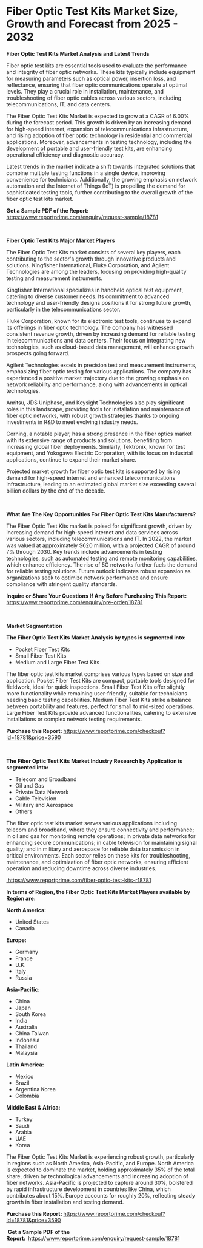 <p><h1>Fiber Optic Test Kits Market Size, Growth and Forecast from 2025 - 2032</h1></p><p><strong>Fiber Optic Test Kits Market Analysis and Latest Trends</strong></p>
<p><p>Fiber optic test kits are essential tools used to evaluate the performance and integrity of fiber optic networks. These kits typically include equipment for measuring parameters such as optical power, insertion loss, and reflectance, ensuring that fiber optic communications operate at optimal levels. They play a crucial role in installation, maintenance, and troubleshooting of fiber optic cables across various sectors, including telecommunications, IT, and data centers.</p><p>The Fiber Optic Test Kits Market is expected to grow at a CAGR of 6.00% during the forecast period. This growth is driven by an increasing demand for high-speed internet, expansion of telecommunications infrastructure, and rising adoption of fiber optic technology in residential and commercial applications. Moreover, advancements in testing technology, including the development of portable and user-friendly test kits, are enhancing operational efficiency and diagnostic accuracy.</p><p>Latest trends in the market indicate a shift towards integrated solutions that combine multiple testing functions in a single device, improving convenience for technicians. Additionally, the growing emphasis on network automation and the Internet of Things (IoT) is propelling the demand for sophisticated testing tools, further contributing to the overall growth of the fiber optic test kits market.</p></p>
<p><strong>Get a Sample PDF of the Report:&nbsp;</strong> <a href="https://www.reportprime.com/enquiry/request-sample/18781?utm_campaign=4601&utm_medium=2&utm_source=Github&utm_content=ia&utm_term=19052025&utm_id=fiber-optic-test-kits">https://www.reportprime.com/enquiry/request-sample/18781</a></p>
<p>&nbsp;</p>
<p><strong>Fiber Optic Test Kits Major Market Players</strong></p>
<p><p>The Fiber Optic Test Kits market consists of several key players, each contributing to the sector's growth through innovative products and solutions. Kingfisher International, Fluke Corporation, and Agilent Technologies are among the leaders, focusing on providing high-quality testing and measurement instruments.</p><p>Kingfisher International specializes in handheld optical test equipment, catering to diverse customer needs. Its commitment to advanced technology and user-friendly designs positions it for strong future growth, particularly in the telecommunications sector.</p><p>Fluke Corporation, known for its electronic test tools, continues to expand its offerings in fiber optic technology. The company has witnessed consistent revenue growth, driven by increasing demand for reliable testing in telecommunications and data centers. Their focus on integrating new technologies, such as cloud-based data management, will enhance growth prospects going forward.</p><p>Agilent Technologies excels in precision test and measurement instruments, emphasizing fiber optic testing for various applications. The company has experienced a positive market trajectory due to the growing emphasis on network reliability and performance, along with advancements in optical technologies.</p><p>Anritsu, JDS Uniphase, and Keysight Technologies also play significant roles in this landscape, providing tools for installation and maintenance of fiber optic networks, with robust growth strategies thanks to ongoing investments in R&D to meet evolving industry needs.</p><p>Corning, a notable player, has a strong presence in the fiber optics market with its extensive range of products and solutions, benefiting from increasing global fiber deployments. Similarly, Tektronix, known for test equipment, and Yokogawa Electric Corporation, with its focus on industrial applications, continue to expand their market share.</p><p>Projected market growth for fiber optic test kits is supported by rising demand for high-speed internet and enhanced telecommunications infrastructure, leading to an estimated global market size exceeding several billion dollars by the end of the decade.</p></p>
<p>&nbsp;</p>
<p><strong>What Are The Key Opportunities For Fiber Optic Test Kits Manufacturers?</strong></p>
<p><p>The Fiber Optic Test Kits market is poised for significant growth, driven by increasing demand for high-speed internet and data services across various sectors, including telecommunications and IT. In 2022, the market was valued at approximately $620 million, with a projected CAGR of around 7% through 2030. Key trends include advancements in testing technologies, such as automated testing and remote monitoring capabilities, which enhance efficiency. The rise of 5G networks further fuels the demand for reliable testing solutions. Future outlook indicates robust expansion as organizations seek to optimize network performance and ensure compliance with stringent quality standards.</p></p>
<p><strong>Inquire or Share Your Questions If Any Before Purchasing This Report:</strong> <a href="https://www.reportprime.com/enquiry/pre-order/18781?utm_campaign=4601&utm_medium=2&utm_source=Github&utm_content=ia&utm_term=19052025&utm_id=fiber-optic-test-kits">https://www.reportprime.com/enquiry/pre-order/18781</a></p>
<p>&nbsp;</p>
<p><strong>Market Segmentation</strong></p>
<p><strong>The Fiber Optic Test Kits Market Analysis by types is segmented into:</strong></p>
<p><ul><li>Pocket Fiber Test Kits</li><li>Small Fiber Test Kits</li><li>Medium and Large Fiber Test Kits</li></ul></p>
<p><p>The fiber optic test kits market comprises various types based on size and application. Pocket Fiber Test Kits are compact, portable tools designed for fieldwork, ideal for quick inspections. Small Fiber Test Kits offer slightly more functionality while remaining user-friendly, suitable for technicians needing basic testing capabilities. Medium Fiber Test Kits strike a balance between portability and features, perfect for small to mid-sized operations. Large Fiber Test Kits provide advanced functionalities, catering to extensive installations or complex network testing requirements.</p></p>
<p><strong>Purchase this Report:&nbsp;</strong><a href="https://www.reportprime.com/checkout?id=18781&price=3590&utm_campaign=4601&utm_medium=2&utm_source=Github&utm_content=ia&utm_term=19052025&utm_id=fiber-optic-test-kits">https://www.reportprime.com/checkout?id=18781&price=3590</a></p>
<p>&nbsp;</p>
<p><strong>The Fiber Optic Test Kits Market Industry Research by Application is segmented into:</strong></p>
<p><ul><li>Telecom and Broadband</li><li>Oil and Gas</li><li>Private Data Network</li><li>Cable Television</li><li>Military and Aerospace</li><li>Others</li></ul></p>
<p><p>The fiber optic test kits market serves various applications including telecom and broadband, where they ensure connectivity and performance; in oil and gas for monitoring remote operations; in private data networks for enhancing secure communications; in cable television for maintaining signal quality; and in military and aerospace for reliable data transmission in critical environments. Each sector relies on these kits for troubleshooting, maintenance, and optimization of fiber optic networks, ensuring efficient operation and reducing downtime across diverse industries.</p></p>
<p><a href="https://www.reportprime.com/fiber-optic-test-kits-r18781?utm_campaign=4601&utm_medium=2&utm_source=Github&utm_content=ia&utm_term=19052025&utm_id=fiber-optic-test-kits">&nbsp;https://www.reportprime.com/fiber-optic-test-kits-r18781</a></p>
<p><strong>In terms of Region, the Fiber Optic Test Kits Market Players available by Region are:</strong></p>
<p>
    <p> <strong> North America: </strong>
        <ul>
            <li>United States</li>
            <li>Canada</li>
        </ul>
        </p> 
    <p> <strong> Europe: </strong>
        <ul>
            <li>Germany</li>
            <li>France</li>
            <li>U.K.</li>
            <li>Italy</li>
            <li>Russia</li>
        </ul>
        </p> 
    <p> <strong> Asia-Pacific: </strong>
        <ul>
            <li>China</li>
            <li>Japan</li>
            <li>South Korea</li>
            <li>India</li>
            <li>Australia</li>
            <li>China Taiwan</li>
            <li>Indonesia</li>
            <li>Thailand</li>
            <li>Malaysia</li>
        </ul>
        </p> 
    <p> <strong> Latin America: </strong>
        <ul>
            <li>Mexico</li>
            <li>Brazil</li>
            <li>Argentina Korea</li>
            <li>Colombia</li>
        </ul>
        </p> 
    <p> <strong> Middle East & Africa: </strong>
        <ul>
            <li>Turkey</li>
            <li>Saudi</li>
            <li>Arabia</li>
            <li>UAE</li>
            <li>Korea</li>
        </ul>
    </p>
    </p>
<p><p>The Fiber Optic Test Kits Market is experiencing robust growth, particularly in regions such as North America, Asia-Pacific, and Europe. North America is expected to dominate the market, holding approximately 35% of the total share, driven by technological advancements and increasing adoption of fiber networks. Asia-Pacific is projected to capture around 30%, bolstered by rapid infrastructure development in countries like China, which contributes about 15%. Europe accounts for roughly 20%, reflecting steady growth in fiber installation and testing demand.</p></p>
<p><strong>Purchase this Report: </strong><a href="https://www.reportprime.com/checkout?id=18781&price=3590&utm_campaign=4601&utm_medium=2&utm_source=Github&utm_content=ia&utm_term=19052025&utm_id=fiber-optic-test-kits">https://www.reportprime.com/checkout?id=18781&price=3590</a></p>
<p>&nbsp;<strong>Get a Sample PDF of the Report:&nbsp;&nbsp;</strong><a href="https://www.reportprime.com/enquiry/request-sample/18781?utm_campaign=4601&utm_medium=2&utm_source=Github&utm_content=ia&utm_term=19052025&utm_id=fiber-optic-test-kits">https://www.reportprime.com/enquiry/request-sample/18781</a></p>
<p><strong></strong></p>
<p><p></p><p></p><p></p></p>